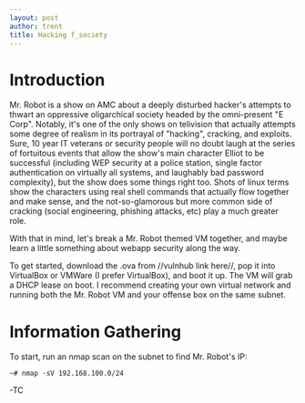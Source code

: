 ```yaml
---
layout: post
author: trent
title: Hacking f_society
---
```


# Introduction

Mr. Robot is a show on AMC about a deeply disturbed hacker's attempts to thwart an oppressive oligarchical society headed by the omni-present "E Corp". Notably, it's one of the only
shows on telivision that actually attempts some degree of realism in its portrayal of "hacking", cracking, and exploits. Sure, 10 year IT veterans or security people will no doubt
laugh at the series of fortuitous events that allow the show's main character Elliot to be successful (including WEP security at a police station, single factor authentication on
virtually all systems, and laughably bad password complexity), but the show does some things right too. Shots of linux terms show the characters using real shell commands that actually
flow together and make sense, and the not-so-glamorous but more common side of cracking (social engineering, phishing attacks, etc) play a much greater role.

With that in mind, let's break a Mr. Robot themed VM together, and maybe learn a little something about webapp security along the way.

To get started, download the .ova from //vulnhub link here//, pop it into VirtualBox or VMWare (I prefer VirtualBox), and boot it up. The VM will grab a DHCP lease on boot. I recommend
creating your own virtual network and running both the Mr. Robot VM and your offense box on the same subnet.

# Information Gathering

To start, run an nmap scan on the subnet to find Mr. Robot's IP:

```shell
~# nmap -sV 192.168.100.0/24
```

-TC
